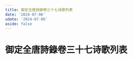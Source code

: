 ```yaml
---
title: 御定全唐詩錄卷三十七诗歌列表
date: '2024-07-06'
udate: '2024-07-06'
aside: false
---
```

# 御定全唐詩錄卷三十七诗歌列表

<PoemList :list="poems" :authorMap="authorMap" :chapternum="37" />

<script setup>
const chapter = '卷三十七';
import poems from '/data/qtsl/卷三十七/poems.json'
import authorMap from '/data/qtsl/卷三十七/author.json'
</script>

